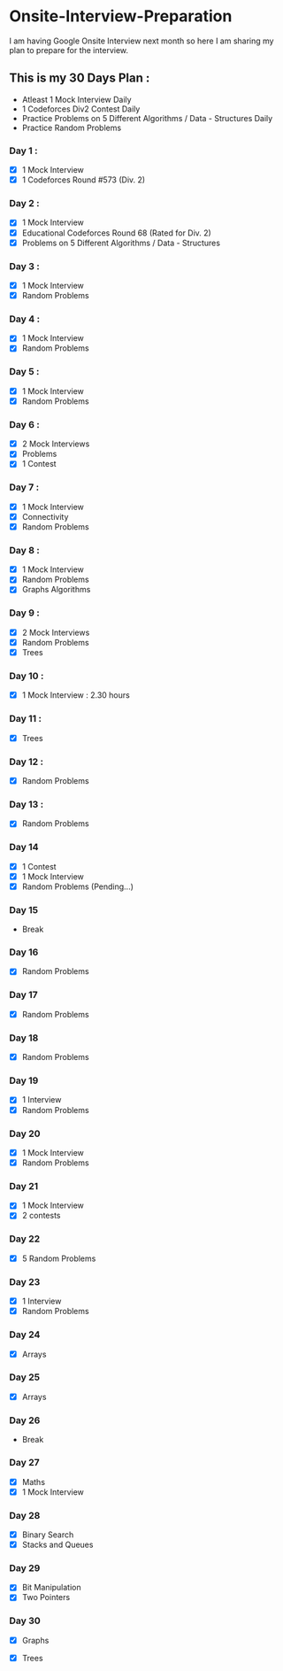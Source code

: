 # Onsite-Interview-Preparation
I am having Google Onsite Interview next month so here I am sharing my plan to prepare for the interview.

## This is my 30 Days Plan :
- Atleast 1 Mock Interview Daily
- 1 Codeforces Div2 Contest Daily
- Practice Problems on 5 Different Algorithms / Data - Structures Daily 
- Practice Random Problems

### Day 1 :
- [x] 1 Mock Interview 
- [x] 1 Codeforces Round #573 (Div. 2) 

### Day 2 :
- [x] 1 Mock Interview
- [x] Educational Codeforces Round 68 (Rated for Div. 2) 
- [x] Problems on 5 Different Algorithms / Data - Structures

### Day 3 :
- [x] 1 Mock Interview
- [x] Random Problems

### Day 4 :
- [x] 1 Mock Interview
- [x] Random Problems

### Day 5 :
- [x] 1 Mock Interview
- [x] Random Problems 

### Day 6 :
- [x] 2 Mock Interviews
- [x] Problems
- [x] 1 Contest

### Day 7 :
- [x] 1 Mock Interview
- [x] Connectivity
- [x] Random Problems

### Day 8 : 
- [x] 1 Mock Interview
- [x] Random Problems
- [x] Graphs Algorithms

### Day 9 :
- [x] 2 Mock Interviews
- [x] Random Problems
- [x] Trees

### Day 10 :
- [x] 1 Mock Interview : 2.30 hours

### Day 11 :
- [x] Trees

### Day 12 :
- [x] Random Problems 

### Day 13 :
- [x] Random Problems

### Day 14
- [x] 1 Contest
- [x] 1 Mock Interview 
- [x] Random Problems (Pending...)

### Day 15
- Break

### Day 16
- [x] Random Problems

### Day 17
- [x] Random Problems

### Day 18
- [x] Random Problems

### Day 19
- [x] 1 Interview
- [x] Random Problems

### Day 20
- [x] 1 Mock Interview
- [x] Random Problems

### Day 21
- [x] 1 Mock Interview
- [x] 2 contests

### Day 22
- [x] 5 Random Problems

### Day 23
- [x] 1 Interview
- [x] Random Problems 

### Day 24
- [x] Arrays 

### Day 25
- [x] Arrays 

### Day 26
- Break

### Day 27
- [x] Maths
- [x] 1 Mock Interview

### Day 28
- [x] Binary Search 
- [x] Stacks and Queues

### Day 29
- [x] Bit Manipulation
- [x] Two Pointers

### Day 30
- [x] Graphs
- [x] Trees 

